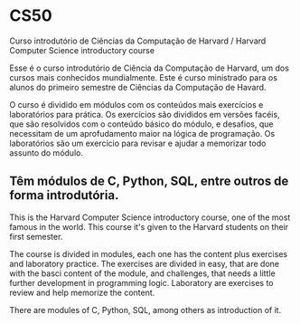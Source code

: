 # CS50
Curso introdutório de Ciências da Computação de Harvard / Harvard Computer Science introductory course

Esse é o curso introdutório de Ciência da Computação de Harvard, um dos cursos mais conhecidos mundialmente. Este é curso ministrado para os alunos do primeiro semestre de Ciências da Computação de Havard.

O curso é dividido em módulos com os conteúdos mais exercícios e laboratórios para prática. Os exercícios são divididos em versôes facéis, que são resolvidos com o conteúdo básico do módulo,  e desafios, que necessitam de um aprofudamento maior na lógica de programação. Os laboratórios são um exercício para revisar e ajudar a memorizar todo assunto do módulo.

Têm módulos de C, Python, SQL, entre outros de forma introdutória.
-------------------------------------------------------------------------------------------------------------------------------------------------------------------------
This is the Harvard Computer Science introductory course, one of the most famous in the world. This course it's given to the Harvard students on their first semester. 

The course is divided in modules, each one has the content plus exercises and laboratory practice. The exercises are divided in easy, that are done with the basci content of the module, and challenges, that needs a little further development in programming logic. Laboratory are exercises to review and help memorize the content.

There are modules of C, Python, SQL, among others as introduction of it.
